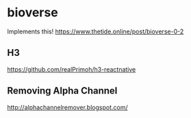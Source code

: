 # bioverse

Implements this! https://www.thetide.online/post/bioverse-0-2

## H3

https://github.com/realPrimoh/h3-reactnative

## Removing Alpha Channel

http://alphachannelremover.blogspot.com/
